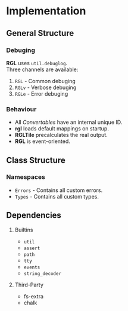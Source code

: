 
# Implementation

## General Structure

### Debuging

**RGL** uses `util.debuglog`.  
Three channels are available:

1. `RGL` - Common debuging
2. `RGLv` - Verbose debuging
3. `RGLe` - Error debuging

### Behaviour

* All _Convertables_ have an internal unique ID.
* **rgl** loads default mappings on startup.
* **RGLTile** precalculates the real output.
* **RGL** is event-oriented.

## Class Structure

### Namespaces

* `Errors` - Contains all custom errors.
* `Types` - Contains all custom types.

## Dependencies

1. Builtins

   * `util`
   * `assert`
   * `path`
   * `tty`
   * `events`
   * `string_decoder`

2. Third-Party

   * fs-extra
   * chalk
